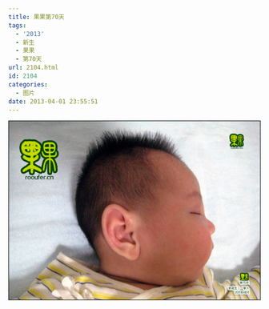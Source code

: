 ```yaml
---
title: 果果第70天
tags:
  - '2013'
  - 新生
  - 果果
  - 第70天
url: 2104.html
id: 2104
categories:
  - 图片
date: 2013-04-01 23:55:51
---
```


[![](/images/uploads/2013/04/果果诞生第70天.jpg "果果诞生第70天")](/images/uploads/2013/04/果果诞生第70天.jpg)